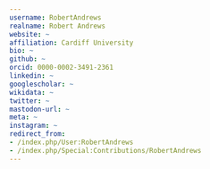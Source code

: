 ```yaml
---
username: RobertAndrews
realname: Robert Andrews
website: ~
affiliation: Cardiff University
bio: ~
github: ~
orcid: 0000-0002-3491-2361
linkedin: ~
googlescholar: ~
wikidata: ~
twitter: ~
mastodon-url: ~
meta: ~
instagram: ~
redirect_from:
- /index.php/User:RobertAndrews
- /index.php/Special:Contributions/RobertAndrews
---
```

